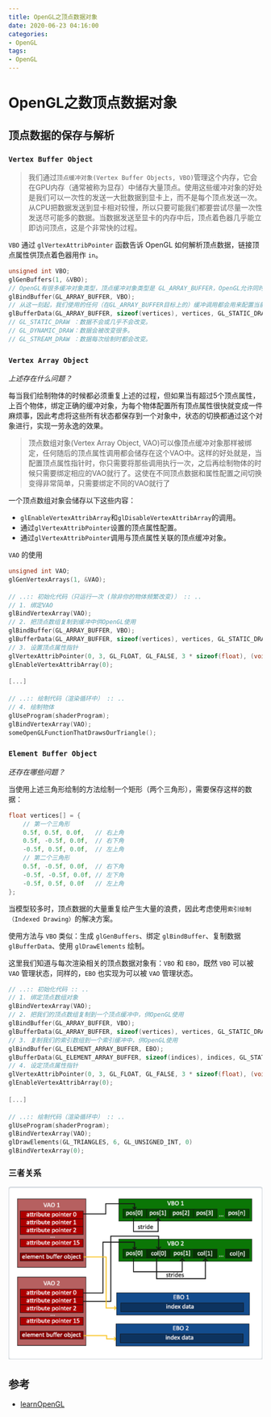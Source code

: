 ```yaml
---
title: OpenGL之顶点数据对象
date: 2020-06-23 04:16:00
categories:
- OpenGL
tags:
- OpenGL
---
```


# OpenGL之数顶点数据对象

## 顶点数据的保存与解析

### `Vertex Buffer Object`

> 我们通过`顶点缓冲对象(Vertex Buffer Objects, VBO)`管理这个内存，它会在GPU内存（通常被称为显存）中储存大量顶点。使用这些缓冲对象的好处是我们可以一次性的发送一大批数据到显卡上，而不是每个顶点发送一次。从CPU把数据发送到显卡相对较慢，所以只要可能我们都要尝试尽量一次性发送尽可能多的数据。当数据发送至显卡的内存中后，顶点着色器几乎能立即访问顶点，这是个非常快的过程。

`VBO` 通过 `glVertexAttribPointer` 函数告诉 OpenGL 如何解析顶点数据，链接顶点属性供顶点着色器用作 `in`。

```c++
unsigned int VBO;
glGenBuffers(1, &VBO);
// OpenGL有很多缓冲对象类型，顶点缓冲对象类型是 GL_ARRAY_BUFFER，OpenGL允许同时绑定多个缓冲，只要他们是不同的缓冲类型
glBindBuffer(GL_ARRAY_BUFFER, VBO);
// 从这一刻起，我们使用的任何（在GL_ARRAY_BUFFER目标上的）缓冲调用都会用来配置当前绑定的缓冲(VBO)。
glBufferData(GL_ARRAY_BUFFER, sizeof(vertices), vertices, GL_STATIC_DRAW);
// GL_STATIC_DRAW ：数据不会或几乎不会改变。
// GL_DYNAMIC_DRAW：数据会被改变很多。
// GL_STREAM_DRAW ：数据每次绘制时都会改变。
```

### `Vertex Array Object`

*上述存在什么问题？*

每当我们绘制物体的时候都必须重复上述的过程，但如果当有超过5个顶点属性，上百个物体，绑定正确的缓冲对象，为每个物体配置所有顶点属性很快就变成一件麻烦事，因此考虑将这些所有状态都保存到一个对象中，状态的切换都通过这个对象进行，实现一劳永逸的效果。

> 顶点数组对象(Vertex Array Object, VAO)可以像顶点缓冲对象那样被绑定，任何随后的顶点属性调用都会储存在这个VAO中。这样的好处就是，当配置顶点属性指针时，你只需要将那些调用执行一次，之后再绘制物体的时候只需要绑定相应的VAO就行了。这使在不同顶点数据和属性配置之间切换变得非常简单，只需要绑定不同的VAO就行了

一个顶点数组对象会储存以下这些内容：
- `glEnableVertexAttribArray`和`glDisableVertexAttribArray`的调用。
- 通过`glVertexAttribPointer`设置的顶点属性配置。
- 通过`glVertexAttribPointer`调用与顶点属性关联的顶点缓冲对象。

`VAO` 的使用

```c++
unsigned int VAO;
glGenVertexArrays(1, &VAO);

// ..:: 初始化代码（只运行一次 (除非你的物体频繁改变)） :: ..
// 1. 绑定VAO
glBindVertexArray(VAO);
// 2. 把顶点数组复制到缓冲中供OpenGL使用
glBindBuffer(GL_ARRAY_BUFFER, VBO);
glBufferData(GL_ARRAY_BUFFER, sizeof(vertices), vertices, GL_STATIC_DRAW);
// 3. 设置顶点属性指针
glVertexAttribPointer(0, 3, GL_FLOAT, GL_FALSE, 3 * sizeof(float), (void*)0);
glEnableVertexAttribArray(0);

[...]

// ..:: 绘制代码（渲染循环中） :: ..
// 4. 绘制物体
glUseProgram(shaderProgram);
glBindVertexArray(VAO);
someOpenGLFunctionThatDrawsOurTriangle();
```

### `Element Buffer Object`

*还存在哪些问题？*

当使用上述三角形绘制的方法绘制一个矩形（两个三角形），需要保存这样的数据：

```c++
float vertices[] = {
    // 第一个三角形
    0.5f, 0.5f, 0.0f,   // 右上角
    0.5f, -0.5f, 0.0f,  // 右下角
    -0.5f, 0.5f, 0.0f,  // 左上角
    // 第二个三角形
    0.5f, -0.5f, 0.0f,  // 右下角
    -0.5f, -0.5f, 0.0f, // 左下角
    -0.5f, 0.5f, 0.0f   // 左上角
};
```
当模型较多时，顶点数据的大量重复绘产生大量的浪费，因此考虑使用`索引绘制（Indexed Drawing）`的解决方案。

使用方法与 `VBO` 类似：生成 `glGenBuffers`、绑定 `glBindBuffer`、复制数据 `glBufferData`、使用 `glDrawElements` 绘制。

这里我们知道与每次渲染相关的顶点数据对象有：`VBO` 和 `EBO`，既然 `VBO` 可以被 `VAO` 管理状态，同样的，`EBO` 也实现为可以被 `VAO` 管理状态。

```c++
// ..:: 初始化代码 :: ..
// 1. 绑定顶点数组对象
glBindVertexArray(VAO);
// 2. 把我们的顶点数组复制到一个顶点缓冲中，供OpenGL使用
glBindBuffer(GL_ARRAY_BUFFER, VBO);
glBufferData(GL_ARRAY_BUFFER, sizeof(vertices), vertices, GL_STATIC_DRAW);
// 3. 复制我们的索引数组到一个索引缓冲中，供OpenGL使用
glBindBuffer(GL_ELEMENT_ARRAY_BUFFER, EBO);
glBufferData(GL_ELEMENT_ARRAY_BUFFER, sizeof(indices), indices, GL_STATIC_DRAW);
// 4. 设定顶点属性指针
glVertexAttribPointer(0, 3, GL_FLOAT, GL_FALSE, 3 * sizeof(float), (void*)0);
glEnableVertexAttribArray(0);

[...]

// ..:: 绘制代码（渲染循环中） :: ..
glUseProgram(shaderProgram);
glBindVertexArray(VAO);
glDrawElements(GL_TRIANGLES, 6, GL_UNSIGNED_INT, 0)
glBindVertexArray(0);
```

### 三者关系

![relationship](./vertexDataObject/VBO_VAO_EBO.png)

## 参考

- [learnOpenGL](https://learnopengl-cn.github.io/01%20Getting%20started/04%20Hello%20Triangle/)